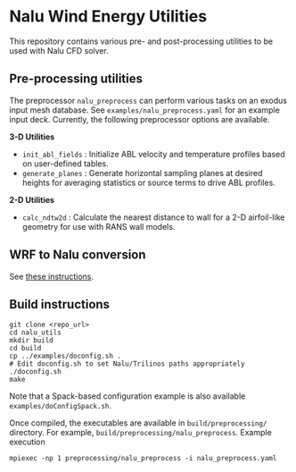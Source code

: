 # Nalu Wind Energy Utilities

This repository contains various pre- and post-processing utilities to be used
with Nalu CFD solver. 

## Pre-processing utilities

The preprocessor `nalu_preprocess` can perform various tasks on an exodus input
mesh database. See `examples/nalu_preprocess.yaml` for an example input deck.
Currently, the following preprocessor options are available.

**3-D Utilities**

- `init_abl_fields` : Initialize ABL velocity and temperature profiles based on
  user-defined tables.
- `generate_planes` : Generate horizontal sampling planes at desired heights for
  averaging statistics or source terms to drive ABL profiles.

**2-D Utilities**

- `calc_ndtw2d` : Calculate the nearest distance to wall for a 2-D airfoil-like
  geometry for use with RANS wall models.

## WRF to Nalu conversion

See [these instructions](./src/wrftonalu/README.md).

## Build instructions

  ```
  git clone <repo_url>
  cd nalu_utils
  mkdir build
  cd build
  cp ../examples/doconfig.sh .
  # Edit doconfig.sh to set Nalu/Trilinos paths appropriately
  ./doconfig.sh
  make
  ```
  
Note that a Spack-based configuration example is also available
`examples/doConfigSpack.sh`.

Once compiled, the executables are available in `build/preprocessing/` directory. For
example, `build/preprocessing/nalu_preprocess`. Example execution

```
mpiexec -np 1 preprocessing/nalu_preprocess -i nalu_preprocess.yaml
```
